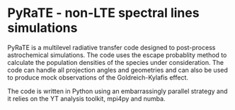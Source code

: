 # PyRaTE - non-LTE spectral lines simulations

PyRaTE is a multilevel radiative transfer code designed to post-process astrochemical simulations. The code uses the escape probablity method to calculate the population densities of the species under consideration. The code can handle all projection angles and geometries and can also be used to produce mock observations of the Goldreich-Kylafis effect.

The code is written in Python using an embarrassingly parallel strategy and it relies on the YT analysis toolkit, mpi4py and numba.
